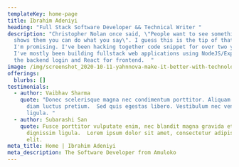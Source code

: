 ```yaml
---
templateKey: home-page
title: Ibrahim Adeniyi
heading: "Full Stack Software Developer && Technical Writer "
description: "Christopher Nolan once said, \"People want to see something that
  shows them you can do what you say\". I guess this is the tip of that iceberg
  I'm promising. I've been hacking together code snippet for over two years now.
  I've mostly been building fullstack web applications using NodeJS/Express for
  the backend login and React for frontend.  "
image: /img/screenshot_2020-10-11-yahnnova-make-it-better-with-technology.
offerings:
  blurbs: []
testimonials:
  - author: Vaibhav Sharma
    quote: "Donec scelerisque magna nec condimentum porttitor. Aliquam vel diam sed
      diam luctus pretium.  Sed quis egestas libero. Vestibulum nec venenatis
      ligula. "
  - author: Subarashi San
    quote: Fusce porttitor vulputate enim, nec blandit magna gravida et. Etiam et
      dignissim ligula.  Lorem ipsum dolor sit amet, consectetur adipiscing
      elit.
meta_title: Home | Ibrahim Adeniyi
meta_description: The Software Developer from Amuloko
---
```

